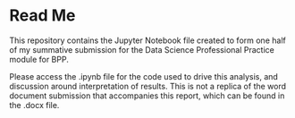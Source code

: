 # Read Me

This repository contains the Jupyter Notebook file created to form one half of my summative submission for the Data Science Professional Practice module for BPP. 

Please access the .ipynb file for the code used to drive this analysis, and discussion around interpretation of results. This is not a replica of the word document submission that accompanies this report, which can be found in the .docx file. 
